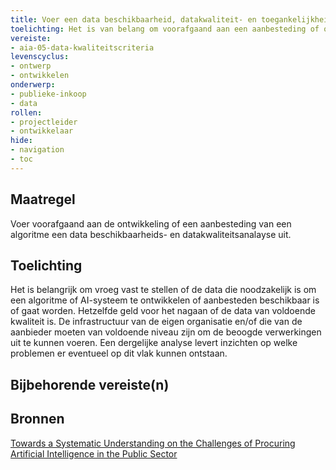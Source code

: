 ```yaml
---
title: Voer een data beschikbaarheid, datakwaliteit- en toegankelijkheidsanalayse uit. 
toelichting: Het is van belang om voorafgaand aan een aanbesteding of ontwikkeling vast te stellen of de data die noodzakelijk is voor een algoritme of AI-systeem beschikbaar is of gaat worden en van voldoende kwaliteit is. 
vereiste: 
- aia-05-data-kwaliteitscriteria
levenscyclus: 
- ontwerp
- ontwikkelen
onderwerp: 
- publieke-inkoop
- data
rollen:
- projectleider
- ontwikkelaar
hide:
- navigation
- toc
---
```


<!-- Let op! onderstaande regel met 'tags' niet weghalen! Deze maakt automatisch de knopjes op basis van de metadata  -->
<!-- tags -->

## Maatregel
Voer voorafgaand aan de ontwikkeling of een aanbesteding van een algoritme een data beschikbaarheids- en datakwaliteitsanalayse uit. 

## Toelichting
Het is belangrijk om vroeg vast te stellen of de data die noodzakelijk is om een algoritme of AI-systeem te ontwikkelen of aanbesteden beschikbaar is of gaat worden. Hetzelfde geld voor het nagaan of de data van voldoende kwaliteit is.
De infrastructuur van de eigen organisatie en/of die van de aanbieder moeten van voldoende niveau zijn om de beoogde verwerkingen uit te kunnen voeren. 
Een dergelijke analyse levert inzichten op welke problemen er eventueel op dit vlak kunnen ontstaan.

## Bijbehorende vereiste(n)
<!-- Let op! onderstaande regel met 'list_vereisten_on_maatregelen_page' niet weghalen! Deze maakt automatisch een lijst van bijbehorende verseisten op basis van de metadata  -->
<!-- list_vereisten_on_maatregelen_page -->

## Bronnen 
[Towards a Systematic Understanding on the Challenges of Procuring Artificial Intelligence in the Public Sector](https://osf.io/preprints/socarxiv/un649)
